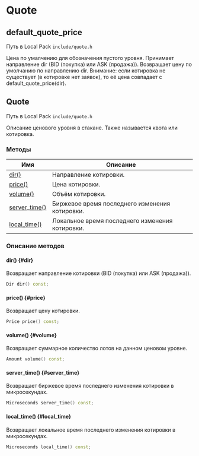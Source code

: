 # Quote

## default_quote_price

Путь в Local Pack `include/quote.h`

Цена по умалчению для обозначения пустого уровня.
Принимает направление dir (BID (покупка) или ASK (продажа)).
Возвращает цену по умолчанию по направлению dir.
Внимание: если котировка не существует (в котировке нет заявок), то её цена совпадает с default_quote_price(dir).

## Quote

Путь в Local Pack `include/quote.h`

Описание ценового уровня в стакане.
Также называется квота или котировка.

### Методы

| Имя | Описание |
| --- | --- |
| [dir()](#dir) | Направление котировки. |
| [price()](#price) | Цена котировки. |
| [volume()](#volume) | Объём котировки. |
| [server_time()](#server_time) | Биржевое время последнего изменения котировки. |
| [local_time()](#local_time) | Локальное время последнего изменения котировки. |

### Описание методов

#### dir() {#dir}

Возвращает направление котировки (BID (покупка) или ASK (продажа)).

```c++
Dir dir() const;
```

#### price() {#price}

Возвращает цену котировки.

```c++
Price price() const;
```

#### volume() {#volume}

Возвращает суммарное количество лотов на данном ценовом уровне.

```c++
Amount volume() const;
```

#### server_time() {#server_time}

Возвращает биржевое время последнего изменения котировки в микросекундах.

```c++
Microseconds server_time() const;
```

#### local_time() {#local_time}

Возвращает локальное время последнего изменения котировки в микросекундах.

```c++
Microseconds local_time() const;
```

